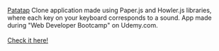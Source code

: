 <a href="https://patatap.com/" target="_blank">Patatap</a> Clone application made using Paper.js and Howler.js libraries, where each key on your keyboard corresponds to a sound. App made during "Web Developer Bootcamp" on Udemy.com.
<br>
<br><a href="https://aldonalis.github.io/PatatapClone/" target="_blank">Check it here!</a>

